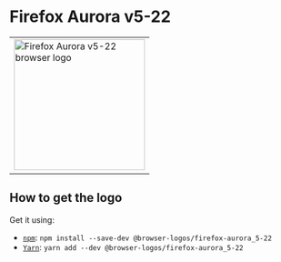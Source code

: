 Firefox Aurora v5-22
====================

<!-- markdownlint-disable line-length no-inline-html -->
<table>
    <tr height=240>
        <td>
            <a href="https://github.com/alrra/browser-logos/tree/896ab303b43decd25c518ea5dc0081e6974d344a/src/archive/firefox-aurora_5-22">
                <img width=230 src="https://raw.githubusercontent.com/alrra/browser-logos/896ab303b43decd25c518ea5dc0081e6974d344a/src/archive/firefox-aurora_5-22/firefox-aurora_5-22_512x512.png" alt="Firefox Aurora v5-22 browser logo">
            </a>
        </td>
    </tr>
</table>
<!-- markdownlint-enable line-length no-inline-html -->

How to get the logo
-------------------

Get it using:

* [`npm`][npm]: `npm install --save-dev @browser-logos/firefox-aurora_5-22`
* [`Yarn`][yarn]: `yarn add --dev @browser-logos/firefox-aurora_5-22`

<!-- Link labels: -->

[npm]: https://www.npmjs.com/
[yarn]: https://yarnpkg.com/
